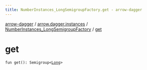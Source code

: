```yaml
---
title: NumberInstances_LongSemigroupFactory.get - arrow-dagger
---
```


[arrow-dagger](../../index.html) / [arrow.dagger.instances](../index.html) / [NumberInstances_LongSemigroupFactory](index.html) / [get](./get.html)

# get

`fun get(): Semigroup<`[`Long`](https://kotlinlang.org/api/latest/jvm/stdlib/kotlin/-long/index.html)`>`